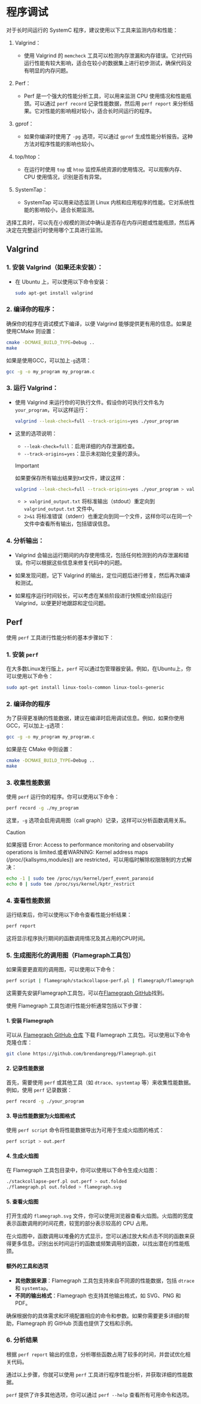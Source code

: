 # 程序调试

对于长时间运行的 SystemC 程序，建议使用以下工具来监测内存和性能：

1. Valgrind：
   - 使用 Valgrind 的 `memcheck` 工具可以检测内存泄漏和内存错误。它对代码运行性能有较大影响，适合在较小的数据集上进行初步测试，确保代码没有明显的内存问题。

2. Perf：
   - Perf 是一个强大的性能分析工具，可以用来监测 CPU 使用情况和性能瓶颈。可以通过 `perf record` 记录性能数据，然后用 `perf report` 来分析结果。它对性能的影响相对较小，适合长时间运行的程序。

3. gprof：
   - 如果你编译时使用了 `-pg` 选项，可以通过 `gprof` 生成性能分析报告。这种方法对程序性能的影响也较小。

4. top/htop：
   - 在运行时使用 `top` 或 `htop` 监控系统资源的使用情况。可以观察内存、CPU 使用情况，识别是否有异常。

5. SystemTap：
   - SystemTap 可以用来动态监测 Linux 内核和应用程序的性能。它对系统性能的影响较小，适合长期监测。

选择工具时，可以先在小规模的测试中确认是否存在内存问题或性能瓶颈，然后再决定在完整运行时使用哪个工具进行监测。

## Valgrind

### 1. 安装 Valgrind（如果还未安装）：

- 在 Ubuntu 上，可以使用以下命令安装：
  ```bash
  sudo apt-get install valgrind
  ```

### 2. 编译你的程序：

确保你的程序在调试模式下编译，以便 Valgrind 能够提供更有用的信息。如果是使用CMake 则设置：
```bash
cmake -DCMAKE_BUILD_TYPE=Debug ..
make
```

如果是使用GCC，可以加上`-g`选项：

```bash
gcc -g -o my_program my_program.c
```



### 3. 运行 Valgrind：

- 使用 Valgrind 来运行你的可执行文件。假设你的可执行文件名为 `your_program`，可以这样运行：
  ```bash
  valgrind --leak-check=full --track-origins=yes ./your_program
  ```
- 这里的选项说明：
  - `--leak-check=full`：启用详细的内存泄漏检查。
  - `--track-origins=yes`：显示未初始化变量的源头。
  
  > [!IMPORTANT]
  >
  > 如果要保存所有输出结果到txt文件，建议这样：
  >
  > ```bash
  > valgrind --leak-check=full --track-origins=yes ./your_program > valgrind_output.txt 2>&1
  > ```
  >
  > - `> valgrind_output.txt` 将标准输出（stdout）重定向到 `valgrind_output.txt` 文件中。
  > - `2>&1` 将标准错误（stderr）也重定向到同一个文件，这样你可以在同一个文件中查看所有输出，包括错误信息。
  >
  
  

### 4. 分析输出：

- Valgrind 会输出运行期间的内存使用情况，包括任何检测到的内存泄漏和错误。你可以根据这些信息来修复代码中的问题。

- 如果发现问题，记下 Valgrind 的输出，定位问题后进行修复，然后再次编译和测试。

- 如果程序运行时间较长，可以考虑在某些阶段进行快照或分阶段运行 Valgrind，以便更好地跟踪和定位问题。

## Perf

使用 `perf` 工具进行性能分析的基本步骤如下：

### 1. 安装 `perf`
在大多数Linux发行版上，`perf` 可以通过包管理器安装。例如，在Ubuntu上，你可以使用以下命令：
```bash
sudo apt-get install linux-tools-common linux-tools-generic
```

### 2. 编译你的程序
为了获得更准确的性能数据，建议在编译时启用调试信息。例如，如果你使用GCC，可以加上`-g`选项：
```bash
gcc -g -o my_program my_program.c
```

如果是在 CMake 中则设置：

```bash
cmake -DCMAKE_BUILD_TYPE=Debug ..
make
```

### 

### 3. 收集性能数据

使用 `perf` 运行你的程序。你可以使用以下命令：
```bash
perf record -g ./my_program
```
这里，`-g` 选项会启用调用图（call graph）记录，这样可以分析函数调用关系。

> [!CAUTION]
>
> 如果报错 Error: Access to performance monitoring and observability operations is limited.或者WARNING: Kernel address maps (/proc/{kallsyms,modules}) are restricted，可以用临时解除权限限制的方式解决：
>
> ```bash
> echo -1 | sudo tee /proc/sys/kernel/perf_event_paranoid
> echo 0 | sudo tee /proc/sys/kernel/kptr_restrict
> ```



### 4. 查看性能数据
运行结束后，你可以使用以下命令查看性能分析结果：
```bash
perf report
```
这将显示程序执行期间的函数调用情况及其占用的CPU时间。

### 5. 生成图形化的调用图（Flamegraph工具包）
如果需要更直观的调用图，可以使用以下命令：
```bash
perf script | flamegraph/stackcollapse-perf.pl | flamegraph/flamegraph.pl > out.svg
```
这需要先安装Flamegraph工具包，可以在[Flamegraph GitHub](https://github.com/brendangregg/Flamegraph)找到。

使用 Flamegraph 工具包进行性能分析通常包括以下步骤：

#### 1. 安装 Flamegraph

可以从 [Flamegraph GitHub 仓库](https://github.com/brendangregg/Flamegraph) 下载 Flamegraph 工具包。可以使用以下命令克隆仓库：

```bash
git clone https://github.com/brendangregg/Flamegraph.git
```

#### 2. 记录性能数据

首先，需要使用 `perf` 或其他工具（如 `dtrace`、`systemtap` 等）来收集性能数据。例如，使用 `perf` 记录数据：

```bash
perf record -g ./your_program
```

#### 3. 导出性能数据为火焰图格式

使用 `perf script` 命令将性能数据导出为可用于生成火焰图的格式：

```bash
perf script > out.perf
```

#### 4. 生成火焰图

在 Flamegraph 工具包目录中，你可以使用以下命令生成火焰图：

```bash
./stackcollapse-perf.pl out.perf > out.folded
./flamegraph.pl out.folded > flamegraph.svg
```

#### 5. 查看火焰图

打开生成的 `flamegraph.svg` 文件，你可以使用浏览器查看火焰图。火焰图的宽度表示函数调用的时间花费，较宽的部分表示较高的 CPU 占用。

在火焰图中，函数调用以堆叠的方式显示，您可以通过放大和点击不同的函数来获得更多信息。识别出长时间运行的函数或频繁调用的函数，以找出潜在的性能瓶颈。

#### 额外的工具和选项

- **其他数据来源**：Flamegraph 工具包支持来自不同源的性能数据，包括 `dtrace` 和 `systemtap`。
- **不同的输出格式**：Flamegraph 也支持其他输出格式，如 SVG、PNG 和 PDF。

确保根据你的具体需求和环境配置相应的命令和参数。如果你需要更多详细的帮助，Flamegraph 的 GitHub 页面也提供了文档和示例。



### 6. 分析结果
根据 `perf report` 输出的信息，分析哪些函数占用了较多的时间，并尝试优化相关代码。

通过以上步骤，你就可以使用 `perf` 工具进行程序性能分析，并获取详细的性能数据。



`perf` 提供了许多其他选项，你可以通过 `perf --help` 查看所有可用命令和选项。
